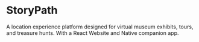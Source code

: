 # StoryPath
A location experience platform designed for virtual museum exhibits, tours, and treasure hunts. With a React Website and Native companion app.
